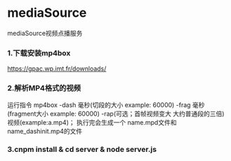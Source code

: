 # mediaSource
 mediaSource视频点播服务
 
### 1.下载安装mp4box 

https://gpac.wp.imt.fr/downloads/
 
### 2.解析MP4格式的视频

运行指令 mp4box -dash 毫秒(切段的大小 example: 60000) -frag 毫秒(fragment大小 example: 60000) -rap(可选；首帧视频变大 大约普通段的三倍) 视频(example:a.mp4)；
执行完会生成一个 name.mpd文件和 name_dashinit.mp4的文件

### 3.cnpm install & cd server & node server.js
